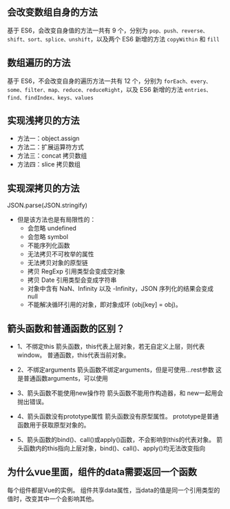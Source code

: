 ## 会改变数组自身的方法
基于 ES6，会改变自身值的方法一共有 9 个，分别为 `pop、push、reverse、shift、sort、splice、unshift`，以及两个 ES6 新增的方法 `copyWithin` 和 `fill`

## 数组遍历的方法 
基于 ES6，不会改变自身的遍历方法一共有 12 个，分别为 `forEach、every、some、filter、map、reduce、reduceRight`，以及 ES6 新增的方法 `entries、find、findIndex、keys、values`

## 实现浅拷贝的方法
- 方法一：object.assign
- 方法二：扩展运算符方式
- 方法三：concat 拷贝数组
- 方法四：slice 拷贝数组
## 实现深拷贝的方法
JSON.parse(JSON.stringify)
- 但是该方法也是有局限性的： 
  - 会忽略 undefined
  - 会忽略 symbol
  - 不能序列化函数
  - 无法拷贝不可枚举的属性
  - 无法拷贝对象的原型链
  - 拷贝 RegExp 引用类型会变成空对象
  - 拷贝 Date 引用类型会变成字符串
  - 对象中含有 NaN、Infinity 以及 -Infinity，JSON 序列化的结果会变成 null
  - 不能解决循环引用的对象，即对象成环 (obj[key] = obj)。

## 箭头函数和普通函数的区别？
- 1、不绑定this
箭头函数，this代表上层对象，若无自定义上层，则代表window。
普通函数，this代表当前对象。

- 2、不绑定arguments
箭头函数不绑定arguments，但是可使用…rest参数
这是普通函数arguments，可以使用

- 3、箭头函数不能使用new操作符
箭头函数不能用作构造器，和 new一起用会抛出错误。

- 4、箭头函数没有prototype属性
箭头函数没有原型属性。
prototype是普通函数用于获取原型对象的。

- 5、箭头函数的bind()、call()或apply()函数，不会影响到this的代表对象。
箭头函数内的this指向上层对象，bind()、call()、apply()均无法改变指向

## 为什么vue里面，组件的data需要返回一个函数
每个组件都是Vue的实例。
组件共享data属性，当data的值是同一个引用类型的值时，改变其中一个会影响其他。
